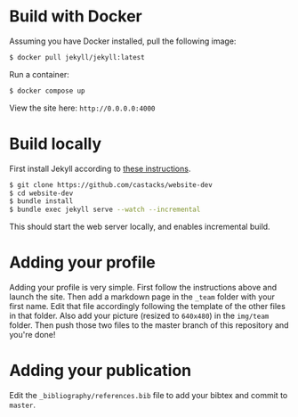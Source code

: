 # Build with Docker
Assuming you have Docker installed, pull the following image:
```bash
$ docker pull jekyll/jekyll:latest
```
Run a container:
```bash
$ docker compose up
```
View the site here: `http://0.0.0.0:4000`
# Build locally
First install Jekyll according to [these instructions](https://jekyllrb.com/docs/installation/).
```bash
$ git clone https://github.com/castacks/website-dev
$ cd website-dev
$ bundle install
$ bundle exec jekyll serve --watch --incremental
```
This should start the web server locally, and enables incremental build.

# Adding your profile
Adding your profile is very simple. First follow the instructions above and launch the site. Then add a markdown page in the `_team` folder with your first name. Edit that file accordingly following the template of the other files in that folder. Also add your picture (resized to `640x480`) in the `img/team` folder. Then push those two files to the master branch of this repository and you're done!

# Adding your publication
Edit the `_bibliography/references.bib` file to add your bibtex and commit to `master`.

